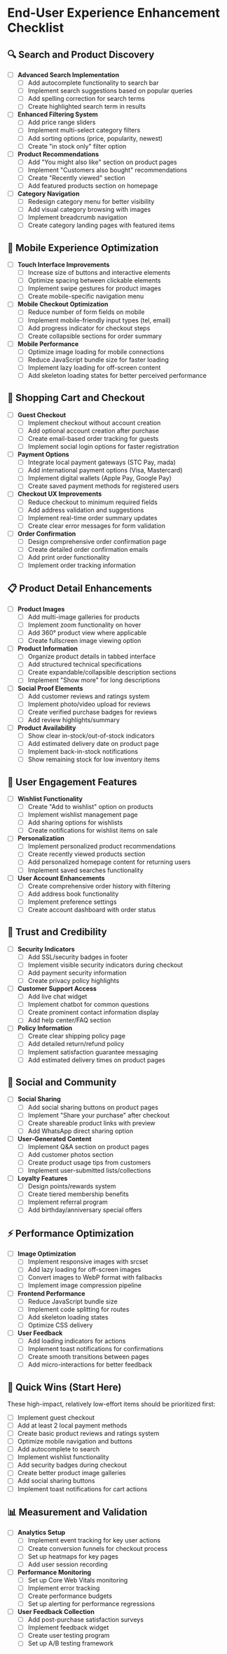 # End-User Experience Enhancement Checklist

## 🔍 Search and Product Discovery

- [ ] **Advanced Search Implementation**
  - [ ] Add autocomplete functionality to search bar
  - [ ] Implement search suggestions based on popular queries
  - [ ] Add spelling correction for search terms
  - [ ] Create highlighted search term in results

- [ ] **Enhanced Filtering System**
  - [ ] Add price range sliders
  - [ ] Implement multi-select category filters
  - [ ] Add sorting options (price, popularity, newest)
  - [ ] Create "in stock only" filter option

- [ ] **Product Recommendations**
  - [ ] Add "You might also like" section on product pages
  - [ ] Implement "Customers also bought" recommendations
  - [ ] Create "Recently viewed" section
  - [ ] Add featured products section on homepage

- [ ] **Category Navigation**
  - [ ] Redesign category menu for better visibility
  - [ ] Add visual category browsing with images
  - [ ] Implement breadcrumb navigation
  - [ ] Create category landing pages with featured items

## 📱 Mobile Experience Optimization

- [ ] **Touch Interface Improvements**
  - [ ] Increase size of buttons and interactive elements
  - [ ] Optimize spacing between clickable elements
  - [ ] Implement swipe gestures for product images
  - [ ] Create mobile-specific navigation menu

- [ ] **Mobile Checkout Optimization**
  - [ ] Reduce number of form fields on mobile
  - [ ] Implement mobile-friendly input types (tel, email)
  - [ ] Add progress indicator for checkout steps
  - [ ] Create collapsible sections for order summary

- [ ] **Mobile Performance**
  - [ ] Optimize image loading for mobile connections
  - [ ] Reduce JavaScript bundle size for faster loading
  - [ ] Implement lazy loading for off-screen content
  - [ ] Add skeleton loading states for better perceived performance

## 🛒 Shopping Cart and Checkout

- [ ] **Guest Checkout**
  - [ ] Implement checkout without account creation
  - [ ] Add optional account creation after purchase
  - [ ] Create email-based order tracking for guests
  - [ ] Implement social login options for faster registration

- [ ] **Payment Options**
  - [ ] Integrate local payment gateways (STC Pay, mada)
  - [ ] Add international payment options (Visa, Mastercard)
  - [ ] Implement digital wallets (Apple Pay, Google Pay)
  - [ ] Create saved payment methods for registered users

- [ ] **Checkout UX Improvements**
  - [ ] Reduce checkout to minimum required fields
  - [ ] Add address validation and suggestions
  - [ ] Implement real-time order summary updates
  - [ ] Create clear error messages for form validation

- [ ] **Order Confirmation**
  - [ ] Design comprehensive order confirmation page
  - [ ] Create detailed order confirmation emails
  - [ ] Add print order functionality
  - [ ] Implement order tracking information

## 📋 Product Detail Enhancements

- [ ] **Product Images**
  - [ ] Add multi-image galleries for products
  - [ ] Implement zoom functionality on hover
  - [ ] Add 360° product view where applicable
  - [ ] Create fullscreen image viewing option

- [ ] **Product Information**
  - [ ] Organize product details in tabbed interface
  - [ ] Add structured technical specifications
  - [ ] Create expandable/collapsible description sections
  - [ ] Implement "Show more" for long descriptions

- [ ] **Social Proof Elements**
  - [ ] Add customer reviews and ratings system
  - [ ] Implement photo/video upload for reviews
  - [ ] Create verified purchase badges for reviews
  - [ ] Add review highlights/summary

- [ ] **Product Availability**
  - [ ] Show clear in-stock/out-of-stock indicators
  - [ ] Add estimated delivery date on product page
  - [ ] Implement back-in-stock notifications
  - [ ] Show remaining stock for low inventory items

## 🔔 User Engagement Features

- [ ] **Wishlist Functionality**
  - [ ] Create "Add to wishlist" option on products
  - [ ] Implement wishlist management page
  - [ ] Add sharing options for wishlists
  - [ ] Create notifications for wishlist items on sale

- [ ] **Personalization**
  - [ ] Implement personalized product recommendations
  - [ ] Create recently viewed products section
  - [ ] Add personalized homepage content for returning users
  - [ ] Implement saved searches functionality

- [ ] **User Account Enhancements**
  - [ ] Create comprehensive order history with filtering
  - [ ] Add address book functionality
  - [ ] Implement preference settings
  - [ ] Create account dashboard with order status

## 🤝 Trust and Credibility

- [ ] **Security Indicators**
  - [ ] Add SSL/security badges in footer
  - [ ] Implement visible security indicators during checkout
  - [ ] Add payment security information
  - [ ] Create privacy policy highlights

- [ ] **Customer Support Access**
  - [ ] Add live chat widget
  - [ ] Implement chatbot for common questions
  - [ ] Create prominent contact information display
  - [ ] Add help center/FAQ section

- [ ] **Policy Information**
  - [ ] Create clear shipping policy page
  - [ ] Add detailed return/refund policy
  - [ ] Implement satisfaction guarantee messaging
  - [ ] Add estimated delivery times on product pages

## 🌟 Social and Community

- [ ] **Social Sharing**
  - [ ] Add social sharing buttons on product pages
  - [ ] Implement "Share your purchase" after checkout
  - [ ] Create shareable product links with preview
  - [ ] Add WhatsApp direct sharing option

- [ ] **User-Generated Content**
  - [ ] Implement Q&A section on product pages
  - [ ] Add customer photos section
  - [ ] Create product usage tips from customers
  - [ ] Implement user-submitted lists/collections

- [ ] **Loyalty Features**
  - [ ] Design points/rewards system
  - [ ] Create tiered membership benefits
  - [ ] Implement referral program
  - [ ] Add birthday/anniversary special offers

## ⚡ Performance Optimization

- [ ] **Image Optimization**
  - [ ] Implement responsive images with srcset
  - [ ] Add lazy loading for off-screen images
  - [ ] Convert images to WebP format with fallbacks
  - [ ] Implement image compression pipeline

- [ ] **Frontend Performance**
  - [ ] Reduce JavaScript bundle size
  - [ ] Implement code splitting for routes
  - [ ] Add skeleton loading states
  - [ ] Optimize CSS delivery

- [ ] **User Feedback**
  - [ ] Add loading indicators for actions
  - [ ] Implement toast notifications for confirmations
  - [ ] Create smooth transitions between pages
  - [ ] Add micro-interactions for better feedback

## 🚀 Quick Wins (Start Here)

These high-impact, relatively low-effort items should be prioritized first:

- [ ] Implement guest checkout
- [ ] Add at least 2 local payment methods
- [ ] Create basic product reviews and ratings system
- [ ] Optimize mobile navigation and buttons
- [ ] Add autocomplete to search
- [ ] Implement wishlist functionality
- [ ] Add security badges during checkout
- [ ] Create better product image galleries
- [ ] Add social sharing buttons
- [ ] Implement toast notifications for cart actions

## 📊 Measurement and Validation

- [ ] **Analytics Setup**
  - [ ] Implement event tracking for key user actions
  - [ ] Create conversion funnels for checkout process
  - [ ] Set up heatmaps for key pages
  - [ ] Add user session recording

- [ ] **Performance Monitoring**
  - [ ] Set up Core Web Vitals monitoring
  - [ ] Implement error tracking
  - [ ] Create performance budgets
  - [ ] Set up alerting for performance regressions

- [ ] **User Feedback Collection**
  - [ ] Add post-purchase satisfaction surveys
  - [ ] Implement feedback widget
  - [ ] Create user testing program
  - [ ] Set up A/B testing framework
